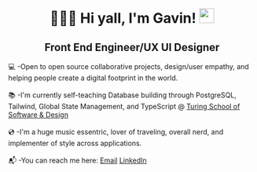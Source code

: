 <div id="header" align="center">
<h1>🙇🏻‍♂️ Hi yall, I'm Gavin! <img src="https://media.giphy.com/media/hvRJCLFzcasrR4ia7z/giphy.gif" width="30px"/></h1>
<h2>Front End Engineer/UX UI Designer</h2>
</div>
💻 -Open to open source collaborative projects, design/user empathy, and helping people create a digital footprint in the world.
<br>
<br>
📚 -I'm currently self-teaching Database building through PostgreSQL, Tailwind, Global State Management, and TypeScript @ <a href ="https://turing.edu/">Turing School of Software & Design</a>
<br>
<br>
💿 -I'm a huge music essentric, lover of traveling, overall nerd, and implementer of style across applications. 
<br>
<br>
📬 -You can reach me here: <a href = "mailto: edwardgavingarcia@yahoo.com">Email</a> <a href = "https://www.linkedin.com/in/egavingarcia/">LinkedIn</a>



<!--
**EGavinG/EGavinG** is a ✨ _special_ ✨ repository because its `README.md` (this file) appears on your GitHub profile.

Here are some ideas to get you started:

- 🔭 I’m currently working on ...
- 🌱 I’m currently learning ...
- 👯 I’m looking to collaborate on ...
- 🤔 I’m looking for help with ...
- 💬 Ask me about ...
- 📫 How to reach me: ...
- 😄 Pronouns: He/Him
- ⚡ Fun fact: ...
-->
